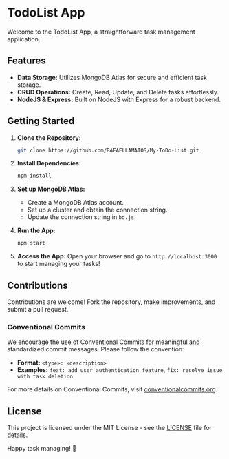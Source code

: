 # TodoList App

Welcome to the TodoList App, a straightforward task management application.

## Features

- **Data Storage:** Utilizes MongoDB Atlas for secure and efficient task storage.
- **CRUD Operations:** Create, Read, Update, and Delete tasks effortlessly.
- **NodeJS & Express:** Built on NodeJS with Express for a robust backend.

## Getting Started

1. **Clone the Repository:**
    ```bash
    git clone https://github.com/RAFAELLAMATOS/My-ToDo-List.git
    ```

2. **Install Dependencies:**
    ```bash
    npm install
    ```

3. **Set up MongoDB Atlas:**
    - Create a MongoDB Atlas account.
    - Set up a cluster and obtain the connection string.
    - Update the connection string in `bd.js`.

4. **Run the App:**
    ```bash
    npm start
    ```

5. **Access the App:**
    Open your browser and go to `http://localhost:3000` to start managing your tasks!

## Contributions

Contributions are welcome! Fork the repository, make improvements, and submit a pull request.

### Conventional Commits

We encourage the use of Conventional Commits for meaningful and standardized commit messages. Please follow the convention:

- **Format:** `<type>: <description>`
- **Examples:** `feat: add user authentication feature`, `fix: resolve issue with task deletion`

For more details on Conventional Commits, visit [conventionalcommits.org](https://www.conventionalcommits.org/).

## License

This project is licensed under the MIT License - see the [LICENSE](LICENSE) file for details.

Happy task managing! 🚀
